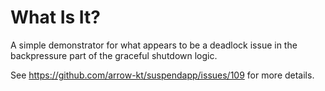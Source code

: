 # What Is It?

A simple demonstrator for what appears to be a deadlock issue in the backpressure part of the graceful shutdown logic.

See https://github.com/arrow-kt/suspendapp/issues/109 for more details.